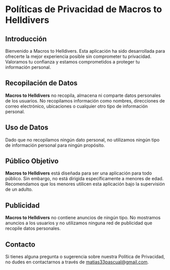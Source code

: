 # Políticas de Privacidad de Macros to Helldivers

## Introducción

Bienvenido a Macros to Helldivers. Esta aplicación ha sido desarrollada para ofrecerte la mejor experiencia posible sin comprometer tu privacidad. Valoramos tu confianza y estamos comprometidos a proteger tu información personal.

## Recopilación de Datos

**Macros to Helldivers** no recopila, almacena ni comparte datos personales de los usuarios. No recopilamos información como nombres, direcciones de correo electrónico, ubicaciones o cualquier otro tipo de información personal.

## Uso de Datos

Dado que no recopilamos ningún dato personal, no utilizamos ningún tipo de información personal para ningún propósito.

## Público Objetivo

**Macros to Helldivers** está diseñada para ser una aplicación para todo público. Sin embargo, no está dirigida específicamente a menores de edad. Recomendamos que los menores utilicen esta aplicación bajo la supervisión de un adulto.

## Publicidad

**Macros to Helldivers** no contiene anuncios de ningún tipo. No mostramos anuncios a los usuarios y no utilizamos ninguna red de publicidad que recopile datos personales.

## Contacto

Si tienes alguna pregunta o sugerencia sobre nuestra Política de Privacidad, no dudes en contactarnos a través de matias33pascual@gmail.com.

